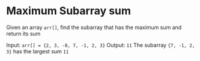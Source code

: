 # Maximum Subarray sum

Given an array `arr[]`, find the subarray that has the maximum sum and return its sum

Input: `arr[] = {2, 3, -8, 7, -1, 2, 3}`
Output: `11`
The subarray `{7, -1, 2, 3}` has the largest sum `11`


